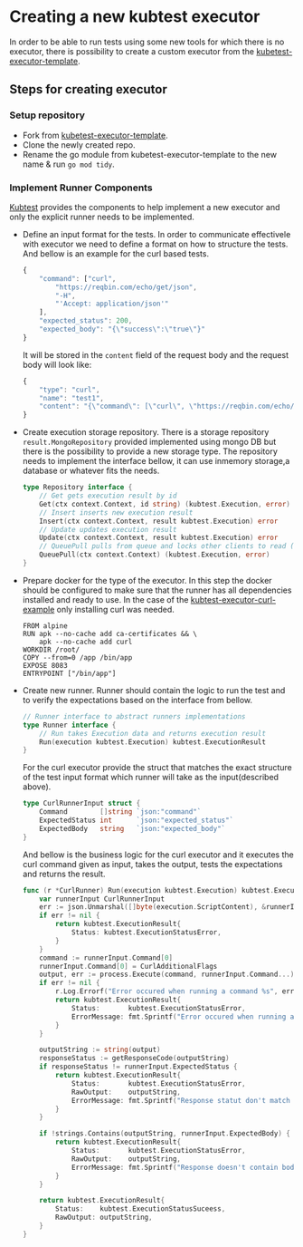 # Creating a new kubtest executor

In order to be able to run tests using some new tools for which there is no executor, there is possibility to create a custom executor from the [kubetest-executor-template](https://github.com/kubeshop/kubtest-executor-template).

## Steps for creating executor

### Setup repository

- Fork from [kubetest-executor-template](https://github.com/kubeshop/kubtest-executor-template).
- Clone the newly created repo.
- Rename the go module from kubetest-executor-template to the new name & run `go mod tidy`.

### Implement Runner Components

[Kubtest](https://github.com/kubeshop/kubtest) provides the components to help implement a new executor and only the explicit runner needs to be implemented.

- Define an input format for the tests.
  In order to communicate effectivele with executor we need to define a format on how to structure the tests. And bellow is an example for the curl based tests.

    ```js
    {
        "command": ["curl",
            "https://reqbin.com/echo/get/json",
            "-H",
            "'Accept: application/json'"
        ],
        "expected_status": 200,
        "expected_body": "{\"success\":\"true\"}"
    }
    ```

    It will be stored in the `content` field of the request body and the request body will look like:

    ```js
    {
        "type": "curl",
        "name": "test1",
        "content": "{\"command\": [\"curl\", \"https://reqbin.com/echo/get/json\", \"-H\", \"'Accept: application/json'\"],\"expected_status\":200,\"expected_body\":\"{\\\"success\\\":\\\"true\\\"}\"}"
    }
    ```

- Create execution storage repository.
  There is a storage repository `result.MongoRepository` provided implemented using mongo DB but there is the possibility to provide a new storage type.
  The repository needs to implement the interface bellow, it can use inmemory storage,a database or whatever fits the needs.

    ```go
    type Repository interface {
        // Get gets execution result by id
        Get(ctx context.Context, id string) (kubtest.Execution, error)
        // Insert inserts new execution result
        Insert(ctx context.Context, result kubtest.Execution) error
        // Update updates execution result
        Update(ctx context.Context, result kubtest.Execution) error
        // QueuePull pulls from queue and locks other clients to read (changes state from queued->pending)
        QueuePull(ctx context.Context) (kubtest.Execution, error)
    }
    ```

- Prepare docker for the type of the executor.
  In this step the docker should be configured to make sure that the runner has all dependencies installed and ready to use. 
  In the case of the [kubtest-executor-curl-example](https://github.com/kubeshop/kubtest-executor-curl-example) only installing curl was needed.

    ```docker
    FROM alpine
    RUN apk --no-cache add ca-certificates && \
        apk --no-cache add curl
    WORKDIR /root/
    COPY --from=0 /app /bin/app
    EXPOSE 8083
    ENTRYPOINT ["/bin/app"]
    ```

- Create new runner.
  Runner should contain the logic to run the test and to verify the expectations based on the interface from bellow.

    ```go
    // Runner interface to abstract runners implementations
    type Runner interface {
        // Run takes Execution data and returns execution result
        Run(execution kubtest.Execution) kubtest.ExecutionResult
    }
    ```

  For the curl executor provide the struct that matches the exact structure of the test input format which runner will take as the input(described above).

    ```go
    type CurlRunnerInput struct {
        Command        []string `json:"command"`
        ExpectedStatus int      `json:"expected_status"`
        ExpectedBody   string   `json:"expected_body"`
    }
    ```

  And bellow is the business logic for the curl executor and it executes the curl command given as input, takes the output, tests the expectations and returns the result.

    ```go
    func (r *CurlRunner) Run(execution kubtest.Execution) kubtest.ExecutionResult {
        var runnerInput CurlRunnerInput
        err := json.Unmarshal([]byte(execution.ScriptContent), &runnerInput)
        if err != nil {
            return kubtest.ExecutionResult{
                Status: kubtest.ExecutionStatusError,
            }
        }
        command := runnerInput.Command[0]
        runnerInput.Command[0] = CurlAdditionalFlags
        output, err := process.Execute(command, runnerInput.Command...)
        if err != nil {
            r.Log.Errorf("Error occured when running a command %s", err)
            return kubtest.ExecutionResult{
                Status:       kubtest.ExecutionStatusError,
                ErrorMessage: fmt.Sprintf("Error occured when running a command %s", err),
            }
        }

        outputString := string(output)
        responseStatus := getResponseCode(outputString)
        if responseStatus != runnerInput.ExpectedStatus {
            return kubtest.ExecutionResult{
                Status:       kubtest.ExecutionStatusError,
                RawOutput:    outputString,
                ErrorMessage: fmt.Sprintf("Response statut don't match expected %d got %d", runnerInput.ExpectedStatus, responseStatus),
            }
        }

        if !strings.Contains(outputString, runnerInput.ExpectedBody) {
            return kubtest.ExecutionResult{
                Status:       kubtest.ExecutionStatusError,
                RawOutput:    outputString,
                ErrorMessage: fmt.Sprintf("Response doesn't contain body: %s", runnerInput.ExpectedBody),
            }
        }

        return kubtest.ExecutionResult{
            Status:    kubtest.ExecutionStatusSuceess,
            RawOutput: outputString,
        }
    }

    ```
